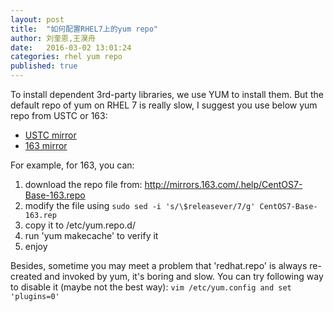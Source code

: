 ```yaml
---
layout: post
title:  "如何配置RHEL7上的yum repo"
author: 刘奎恩,王淏舟
date:   2016-03-02 13:01:24
categories: rhel yum repo
published: true
---
```


To install dependent 3rd-party libraries, we use YUM to install them. But the default
repo of yum on RHEL 7 is really slow, I suggest you use below yum repo from USTC or
163:
* [USTC mirror](https://lug.ustc.edu.cn/wiki/mirrors/help/centos)
* [163 mirror](http://mirrors.163.com/.help/centos.html)

For example, for 163, you can:
1. download the repo file from: http://mirrors.163.com/.help/CentOS7-Base-163.repo
2. modify the file using
   ```sudo sed -i 's/\$releasever/7/g' CentOS7-Base-163.rep```
3. copy it to /etc/yum.repo.d/
4. run 'yum makecache' to verify it
5. enjoy

Besides, sometime you may meet a problem that 'redhat.repo' is always re-created
and invoked by yum, it's boring and slow. You can try following way to disable
it (maybe not the best way):
	```vim /etc/yum.config and set 'plugins=0'```
